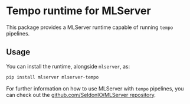# Tempo runtime for MLServer

This package provides a MLServer runtime capable of running `tempo` pipelines.

## Usage

You can install the runtime, alongside `mlserver`, as:

```bash
pip install mlserver mlserver-tempo
```

For further information on how to use MLServer with `tempo` pipelines, you can
check out the [github.com/SeldonIO/MLServer
repository](https://github.com/SeldonIO/MLServer).
